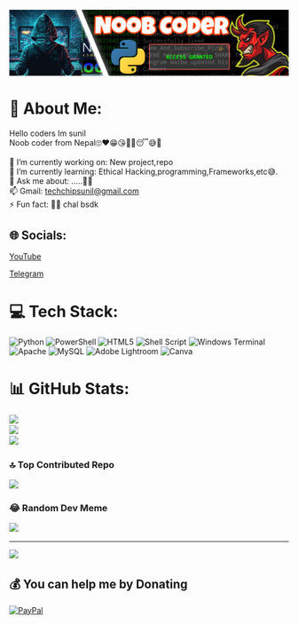 ![logo](https://github.com/prince4you/prince4you/blob/main/Picsart_24-04-09_10-57-12-056.jpg)

# 💫 About Me:
Hello coders Im sunil<br>Noob coder from Nepal🙄❤😁😘🤔🙂😴😅🤔<br><br>🔭 I’m currently working on: New project,repo<br>🌱 I’m currently learning: Ethical Hacking,programming,Frameworks,etc😅.<br>💬 Ask me about: .....🤔🤔<br>📫 Gmail: techchipsunil@gmail.com<br>⚡ Fun fact: 🤔😅 chal bsdk

## 🌐 Socials:
[YouTube](https://youtube.com/@noobcybertech2024)

[Telegram](https://t.me/Annon4you)
# 💻 Tech Stack:
![Python](https://img.shields.io/badge/python-3670A0?style=for-the-badge&logo=python&logoColor=ffdd54) ![PowerShell](https://img.shields.io/badge/PowerShell-%235391FE.svg?style=for-the-badge&logo=powershell&logoColor=white) ![HTML5](https://img.shields.io/badge/html5-%23E34F26.svg?style=for-the-badge&logo=html5&logoColor=white) ![Shell Script](https://img.shields.io/badge/shell_script-%23121011.svg?style=for-the-badge&logo=gnu-bash&logoColor=white) ![Windows Terminal](https://img.shields.io/badge/Windows%20Terminal-%234D4D4D.svg?style=for-the-badge&logo=windows-terminal&logoColor=white) ![Apache](https://img.shields.io/badge/apache-%23D42029.svg?style=for-the-badge&logo=apache&logoColor=white) ![MySQL](https://img.shields.io/badge/mysql-%2300000f.svg?style=for-the-badge&logo=mysql&logoColor=white) ![Adobe Lightroom](https://img.shields.io/badge/Adobe%20Lightroom-31A8FF.svg?style=for-the-badge&logo=Adobe%20Lightroom&logoColor=white) ![Canva](https://img.shields.io/badge/Canva-%2300C4CC.svg?style=for-the-badge&logo=Canva&logoColor=white)
# 📊 GitHub Stats:
![](https://github-readme-stats.vercel.app/api?username=Prince4you&theme=radical&hide_border=false&include_all_commits=false&count_private=true)<br/>
![](https://github-readme-streak-stats.herokuapp.com/?user=Prince4you&theme=radical&hide_border=false)<br/>
![](https://github-readme-stats.vercel.app/api/top-langs/?username=Prince4you&theme=radical&hide_border=false&include_all_commits=false&count_private=true&layout=compact)

### 🔝 Top Contributed Repo
![](https://github-contributor-stats.vercel.app/api?username=Prince4you&limit=5&theme=radical&combine_all_yearly_contributions=true)

### 😂 Random Dev Meme
<img src='https://randommeme-five.vercel.app/' style="height: 400px;"/>

---
[![](https://visitcount.itsvg.in/api?id=Prince4you&icon=0&color=0)](https://visitcount.itsvg.in)

  ## 💰 You can help me by Donating
  [![PayPal](https://img.shields.io/badge/PayPal-00457C?style=for-the-badge&logo=paypal&logoColor=white)](https://paypal.me/Annon4you) 

  
<!-- Proudly created with GPRM ( https://gprm.itsvg.in ) -->
